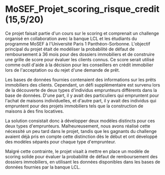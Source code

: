 # MoSEF_Projet_scoring_risque_credit (15,5/20)

Ce projet faisait partie d'un cours sur le scoring et comprenait un challenge organisé en collaboration 
avec la banque LCL et les étudiants du programme MoSEF à l'Université Paris 1 Panthéon-Sorbonne.
L'objectif principal du projet était de modéliser la probabilité de défaut de remboursement à 36 mois pour des dossiers immobiliers 
et de construire une grille de score pour évaluer les clients connus. Ce score serait utilisé comme outil d'aide à la décision 
pour les conseillers en crédit immobilier lors de l'acceptation ou du rejet d'une demande de prêt.

Les bases de données fournies contenaient des informations sur les prêts immobiliers des clients. Cependant, un défi supplémentaire
est survenu lors de la découverte de deux types d'individus emprunteurs différents dans la base de données. D'une part, il y avait 
des particuliers qui empruntent pour l'achat de maisons individuelles, et d'autre part, il y avait des individus qui empruntent pour
des projets immobiliers tels que la construction de maisons à des fins locatives.

La solution consistait donc à développer deux modèles distincts pour ces deux types d'emprunteurs. Malheureusement, nous avons 
réalisé cette nécessité un peu tard dans le projet, tandis que les gagnants du challenge avaient déjà pris en compte cette distinction
dès le début et ont développé des modèles séparés pour chaque type d'emprunteur.

Malgré cette contrainte, le projet visait à mettre en place un modèle de scoring solide pour évaluer la probabilité de défaut de remboursement
des dossiers immobiliers, en utilisant les données disponibles dans les bases de données fournies par la banque LCL.
